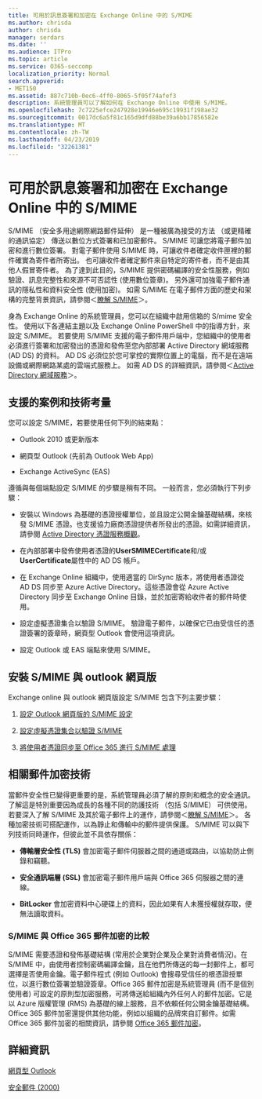 ```yaml
---
title: 可用於訊息簽署和加密在 Exchange Online 中的 S/MIME
ms.author: chrisda
author: chrisda
manager: serdars
ms.date: ''
ms.audience: ITPro
ms.topic: article
ms.service: O365-seccomp
localization_priority: Normal
search.appverid:
- MET150
ms.assetid: 887c710b-0ec6-4ff0-8065-5f05f74afef3
description: 系統管理員可以了解如何在 Exchange Online 中使用 S/MIME。
ms.openlocfilehash: 7c7225efce247928e19946e695c19931f198ae32
ms.sourcegitcommit: 0017dc6a5f81c165d9dfd88be39a6bb17856582e
ms.translationtype: MT
ms.contentlocale: zh-TW
ms.lasthandoff: 04/23/2019
ms.locfileid: "32261381"
---
```

# <a name="smime-for-message-signing-and-encryption-in-exchange-online"></a>可用於訊息簽署和加密在 Exchange Online 中的 S/MIME

S/MIME （安全多用途網際網路郵件延伸） 是一種被廣為接受的方法 （或更精確的通訊協定） 傳送以數位方式簽署和已加密郵件。 S/MIME 可讓您將電子郵件加密和進行數位簽署。 對電子郵件使用 S/MIME 時，可讓收件者確定收件匣裡的郵件確實為寄件者所寄出。 也可讓收件者確定郵件來自特定的寄件者，而不是由其他人假冒寄件者。 為了達到此目的，S/MIME 提供密碼編譯的安全性服務，例如驗證、訊息完整性和來源不可否認性 (使用數位簽章)。 另外還可加強電子郵件通訊的隱私性和資料安全性 (使用加密)。 如需 S/MIME 在電子郵件方面的歷史和架構的完整背景資訊，請參閱＜[瞭解 S/MIME](https://go.microsoft.com/fwlink/?LinkID=393948)＞。

身為 Exchange Online 的系統管理員，您可以在組織中啟用信箱的 S/mime 安全性。 使用以下各連結主題以及 Exchange Online PowerShell 中的指導方針，來設定 S/MIME。 若要使用 S/MIME 支援的電子郵件用戶端中，您組織中的使用者必須進行簽署和加密發出的憑證和發佈至您內部部署 Active Directory 網域服務 (AD DS) 的資料。 AD DS 必須位於您可掌控的實際位置上的電腦，而不是在遠端設備或網際網路某處的雲端式服務上。 如需 AD DS 的詳細資訊，請參閱＜[Active Directory 網域服務](https://go.microsoft.com/fwlink/?LinkID=394064)＞。

## <a name="supported-scenarios-and-technical-considerations"></a>支援的案例和技術考量

您可以設定 S/MIME，若要使用任何下列的結束點：

- Outlook 2010 或更新版本

- 網頁型 Outlook (先前為 Outlook Web App)

- Exchange ActiveSync (EAS)

遵循與每個端點設定 S/MIME 的步驟是稍有不同。 一般而言，您必須執行下列步驟：

- 安裝以 Windows 為基礎的憑證授權單位，並且設定公開金鑰基礎結構，來核發 S/MIME 憑證。也支援協力廠商憑證提供者所發出的憑證。如需詳細資訊，請參閱 [Active Directory 憑證服務概觀](https://technet.microsoft.com/library/hh831740.aspx)。

- 在內部部署中發佈使用者憑證的**UserSMIMECertificate**和/或**UserCertificate**屬性中的 AD DS 帳戶。

- 在 Exchange Online 組織中，使用適當的 DirSync 版本，將使用者憑證從 AD DS 同步至 Azure Active Directory。這些憑證會從 Azure Active Directory 同步至 Exchange Online 目錄，並於加密寄給收件者的郵件時使用。

- 設定虛擬憑證集合以驗證 S/MIME。 驗證電子郵件，以確保它已由受信任的憑證簽署的簽章時，網頁型 Outlook 會使用這項資訊。

- 設定 Outlook 或 EAS 端點來使用 S/MIME。

## <a name="setup-smime-with-outlook-on-the-web"></a>安裝 S/MIME 與 outlook 網頁版

Exchange online 與 outlook 網頁版設定 S/MIME 包含下列主要步驟：

1. [設定 Outlook 網頁版的 S/MIME 設定](configure-s-mime-settings-for-outlook-web-app.md)

2. [設定虛擬憑證集合以驗證 S/MIME](set-up-virtual-certificate-collection-to-validate-s-mime.md)

3. [將使用者憑證同步至 Office 365 進行 S/MIME 處理](sync-user-certificates-to-office-365-for-s-mime.md)

## <a name="related-message-encryption-technologies"></a>相關郵件加密技術

當郵件安全性已變得更重要的是，系統管理員必須了解的原則和概念的安全通訊。 了解這是特別重要因為成長的各種不同的防護技術 （包括 S/MIME） 可供使用。 若要深入了解 S/MIME 及其於電子郵件上的運作，請參閱＜[瞭解 S/MIME](https://go.microsoft.com/fwlink/?LinkID=393948)＞。 各種加密技術可搭配運作，以為靜止和傳輸中的郵件提供保護。 S/MIME 可以與下列技術同時運作，但彼此並不具依存關係：

- **傳輸層安全性 (TLS)** 會加密電子郵件伺服器之間的通道或路由，以協助防止側錄和竊聽。

- **安全通訊端層 (SSL)** 會加密電子郵件用戶端與 Office 365 伺服器之間的連線。

- **BitLocker** 會加密資料中心硬碟上的資料，因此如果有人未獲授權就存取，便無法讀取資料。

### <a name="smime-compared-with-office-365-message-encryption"></a>S/MIME 與 Office 365 郵件加密的比較

S/MIME 需要憑證和發佈基礎結構 (常用於企業對企業及企業對消費者情況)。在 S/MIME 中，由使用者控制密碼編譯金鑰，且在他們所傳送的每一封郵件上，都可選擇是否使用金鑰。電子郵件程式 (例如 Outlook) 會搜尋受信任的根憑證授單位，以進行數位簽署並驗證簽章。Office 365 郵件加密是系統管理員 (而不是個別使用者) 可設定的原則型加密服務，可將傳送給組織內外任何人的郵件加密。它是以 Azure 版權管理 (RMS) 為基礎的線上服務，且不依賴任何公開金鑰基礎結構。Office 365 郵件加密還提供其他功能，例如以組織的品牌來自訂郵件。如需 Office 365 郵件加密的相關資訊，請參閱 [Office 365 郵件加密](https://go.microsoft.com/fwlink/?LinkID=392525)。

## <a name="more-information"></a>詳細資訊

[網頁型 Outlook](http://technet.microsoft.com/library/3814b665-01e8-4881-9a44-163f14789ee4.aspx)

[安全郵件 (2000)](https://technet.microsoft.com/en-us/library/cc962043.aspx)
